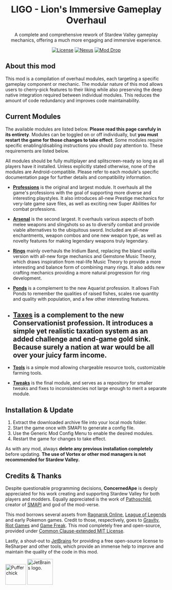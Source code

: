 <div align="center">

# LIGO - Lion's Immersive Gameplay Overhaul

A complete and comprehensive rework of Stardew Valley gameplay mechanics, offering a much more engaging and immersive experience.

[![License][shield:license]](LICENSE) [![Nexus][shield:nexus]][url:nexus] [![Mod Drop][shield:moddrop]][url:moddrop]

</div>

## About this mod

This mod is a compilation of overhaul modules, each targeting a specific gameplay component or mechanic. The modular nature of this mod allows users to cherry-pick features to their liking while also preserving the deep native integration required between individual modules. This reduces the amount of code redundancy and improves code maintainability.

## Current Modules

The available modules are listed below. **Please read this page carefuly in its entirety**. Modules can be toggled on or off individually, but **you must restart the game for those changes to take effect**. Some modules require specific enabling/disabling instructions you should pay attention to. These requirements are listed below.

All modules should be fully multiplayer and splitscreen-ready so long as all players have it installed. Unless explicitly stated otherwise, none of the modules are Android-compatible. Please refer to each module's specific documentation page for further details and compatibility information.

- **[Professions](./Modules/Professions/README.md)** is the original and largest module. It overhauls all the game's professions with the goal of supporting more diverse and interesting playstyles. It also introduces all-new Prestige mechanics for very-late game save files, as well as exciting new Super Abilities for combat professions.

- **[Arsenal](./Modules/Arsenal/README.md)** is the second largest. It overhauls various aspects of both melee weapons and slingshots so as to diversify combat and provide viable alternatives to the ubiquitous sword. Included are all-new enchantments, weapon combos and one new weapon type, as well as novelty features for making legendary weapons truly legendary.

- **[Rings](./Modules/Rings/README.md)** mainly overhauls the Iridium Band, replacing the bland vanilla version with all-new forge mechanics and Gemstone Music Theory, which draws inspiration from real-life Music Theory to provide a more interesting and balance form of combining many rings. It also adds new crafting mechanics providing a more natural progression for ring development.

- **[Ponds](./Modules/Ponds/README.md)** is a complement to the new Aquarist profession. It allows Fish Ponds to remember the qualities of raised fishes, scales roe quantity and quality with population, and a few other interesting features.
    
- **[Taxes](./Modules/Taxes/README.md)** is a complement to the new Conservationist profession. It introduces a simple yet realistic taxation system as an added challenge and end-game gold sink. Because surely a nation at war would be all over your juicy farm income.
    -
- **[Tools](./Modules/Tools/README.md)** is a simple mod allowing chargeable resource tools, customizable farming tools.

- **[Tweaks](./Modules/Tweex/README.md)** is the final module, and serves as a repository for smaller tweaks and fixes to inconsistencies not large enough to merit a separate module.

## Installation & Update

1. Extract the downloaded archive file into your local mods folder.
2. Start the game once with SMAPI to generate a config file.
3. Use the Generic Mod Config Menu to enable the desired modules.
4. Restart the game for changes to take effect.

As with any mod, always **delete any previous installation completely** before updating. 
**The use of Vortex or other mod managers is not recommended for Stardew Valley.**

## Credits & Thanks

Despite questionable programming decisions, **ConcernedApe** is deeply appreciated for his work creating and supporting Stardew Valley for both players and modders. Equally appreciated is the work of [Pathoschild][user:pathoschild], creator of [SMAPI][url:smapi] and god of the mod-verse.

This mod borrows several assets from [Ragnarok Online][url:ragnarok], [League of Legends][url:league] and early Pokemon games. Credit to those, respectively, goes to [Gravity][url:gravity], [Riot Games][url:riot] and [Game Freak][url:gamefreak]. This mod completely free and open-source, provided under [Common Clause-extended MIT License](LICENSE).

Lastly, a shout-out to [JetBrains][url:jetbrains] for providing a free open-source license to ReSharper and other tools, which provide an immense help to improve and maintain the quality of the code in this mod.

<img width="64" src="https://smapi.io/Content/images/pufferchick.png" alt="Pufferchick"> <img width="80" src="https://resources.jetbrains.com/storage/products/company/brand/logos/jb_beam.svg" alt="JetBrains logo.">



<!-- MARKDOWN LINKS & IMAGES -->
[shield:license]: https://img.shields.io/badge/License-Commons%20Clause%20(MIT)-brightgreen?style=for-the-badge
[shield:nexus]: https://img.shields.io/badge/Download-Nexus-yellow?style=for-the-badge
[url:nexus]: https://www.nexusmods.com/stardewvalley/mods/14470
[shield:moddrop]: https://img.shields.io/badge/Download-Mod%20Drop-blue?style=for-the-badge
[url:moddrop]: https://www.moddrop.com/stardew-valley/

[url:stardewvalley]: <https://www.stardewvalley.net/> "Stardew Valley"
[url:jetbrains]: <https://jb.gg/OpenSource> "JetBrains"
[url:smapi]: <https://smapi.io/> "SMAPI"
[url:gamefreak]: <https://www.gamefreak.co.jp/> "Game Freak"
[url:gravity]: <https://www.gravity.co.kr/> "Gravity"
[url:ragnarok]: <https://ro.gnjoy.com/index.asp> "Ragnarok Online"
[url:riot]: <https://www.riotgames.com/> "Riot Games"
[url:league]: <https://www.leagueoflegends.com/> "League of Legends"

[user:pathoschild]: <https://www.nexusmods.com/stardewvalley/users/1552317> "Pathoschild"
